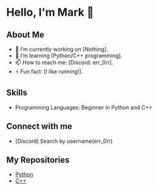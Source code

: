 # Hello, I'm Mark 👋

## About Me
- 🔭 I’m currently working on [Nothing].
- 🌱 I’m learning [Python/C++ programming].
- 📫 How to reach me: [Discord: err_0rr].
- ⚡ Fun fact: [I like running!].

## Skills
- Programming Languages: Beginner in Python and C++

## Connect with me
- [Discord] Search by username(err_0rr)

## My Repositories
- [Python](https://github.com/Minka69/Python)
- [C++](https://github.com/Minka69/Cpp)
